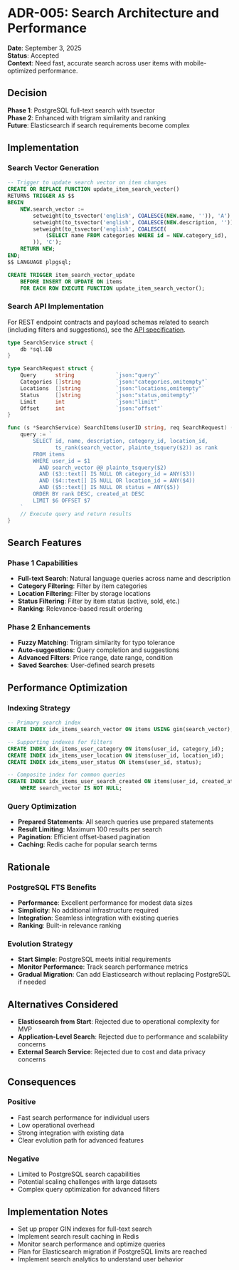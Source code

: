 # ADR-005: Search Architecture and Performance

**Date**: September 3, 2025  
**Status**: Accepted  
**Context**: Need fast, accurate search across user items with mobile-optimized performance.

## Decision

**Phase 1**: PostgreSQL full-text search with tsvector  
**Phase 2**: Enhanced with trigram similarity and ranking  
**Future**: Elasticsearch if search requirements become complex

## Implementation

### Search Vector Generation

```sql
-- Trigger to update search vector on item changes
CREATE OR REPLACE FUNCTION update_item_search_vector()
RETURNS TRIGGER AS $$
BEGIN
    NEW.search_vector :=
        setweight(to_tsvector('english', COALESCE(NEW.name, '')), 'A') ||
        setweight(to_tsvector('english', COALESCE(NEW.description, '')), 'B') ||
        setweight(to_tsvector('english', COALESCE(
            (SELECT name FROM categories WHERE id = NEW.category_id), ''
        )), 'C');
    RETURN NEW;
END;
$$ LANGUAGE plpgsql;

CREATE TRIGGER item_search_vector_update
    BEFORE INSERT OR UPDATE ON items
    FOR EACH ROW EXECUTE FUNCTION update_item_search_vector();
```

### Search API Implementation

For REST endpoint contracts and payload schemas related to search (including filters and suggestions), see the [API specification](../implementation-specs/api-specification.md).

```go
type SearchService struct {
    db *sql.DB
}

type SearchRequest struct {
    Query      string             `json:"query"`
    Categories []string           `json:"categories,omitempty"`
    Locations  []string           `json:"locations,omitempty"`
    Status     []string           `json:"status,omitempty"`
    Limit      int                `json:"limit"`
    Offset     int                `json:"offset"`
}

func (s *SearchService) SearchItems(userID string, req SearchRequest) (*SearchResponse, error) {
    query := `
        SELECT id, name, description, category_id, location_id,
               ts_rank(search_vector, plainto_tsquery($2)) as rank
        FROM items
        WHERE user_id = $1
          AND search_vector @@ plainto_tsquery($2)
          AND ($3::text[] IS NULL OR category_id = ANY($3))
          AND ($4::text[] IS NULL OR location_id = ANY($4))
          AND ($5::text[] IS NULL OR status = ANY($5))
        ORDER BY rank DESC, created_at DESC
        LIMIT $6 OFFSET $7
    `
    // Execute query and return results
}
```

## Search Features

### Phase 1 Capabilities

- **Full-text Search**: Natural language queries across name and description
- **Category Filtering**: Filter by item categories
- **Location Filtering**: Filter by storage locations
- **Status Filtering**: Filter by item status (active, sold, etc.)
- **Ranking**: Relevance-based result ordering

### Phase 2 Enhancements

- **Fuzzy Matching**: Trigram similarity for typo tolerance
- **Auto-suggestions**: Query completion and suggestions
- **Advanced Filters**: Price range, date range, condition
- **Saved Searches**: User-defined search presets

## Performance Optimization

### Indexing Strategy

```sql
-- Primary search index
CREATE INDEX idx_items_search_vector ON items USING gin(search_vector);

-- Supporting indexes for filters
CREATE INDEX idx_items_user_category ON items(user_id, category_id);
CREATE INDEX idx_items_user_location ON items(user_id, location_id);
CREATE INDEX idx_items_user_status ON items(user_id, status);

-- Composite index for common queries
CREATE INDEX idx_items_user_search_created ON items(user_id, created_at DESC)
    WHERE search_vector IS NOT NULL;
```

### Query Optimization

- **Prepared Statements**: All search queries use prepared statements
- **Result Limiting**: Maximum 100 results per search
- **Pagination**: Efficient offset-based pagination
- **Caching**: Redis cache for popular search terms

## Rationale

### PostgreSQL FTS Benefits

- **Performance**: Excellent performance for modest data sizes
- **Simplicity**: No additional infrastructure required
- **Integration**: Seamless integration with existing queries
- **Ranking**: Built-in relevance ranking

### Evolution Strategy

- **Start Simple**: PostgreSQL meets initial requirements
- **Monitor Performance**: Track search performance metrics
- **Gradual Migration**: Can add Elasticsearch without replacing PostgreSQL if needed

## Alternatives Considered

- **Elasticsearch from Start**: Rejected due to operational complexity for MVP
- **Application-Level Search**: Rejected due to performance and scalability concerns
- **External Search Service**: Rejected due to cost and data privacy concerns

## Consequences

### Positive

- Fast search performance for individual users
- Low operational overhead
- Strong integration with existing data
- Clear evolution path for advanced features

### Negative

- Limited to PostgreSQL search capabilities
- Potential scaling challenges with large datasets
- Complex query optimization for advanced filters

## Implementation Notes

- Set up proper GIN indexes for full-text search
- Implement search result caching in Redis
- Monitor search performance and optimize queries
- Plan for Elasticsearch migration if PostgreSQL limits are reached
- Implement search analytics to understand user behavior

